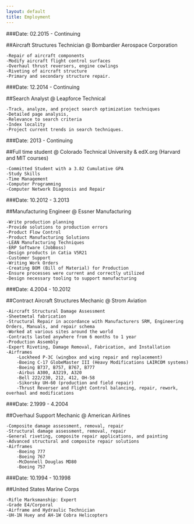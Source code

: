 ```yaml
---
layout: default
title: Employment
---
```


###Date: 02.2015 - Continuing

##Aircraft Structures Technician @ Bombardier Aerospace Corporation

    -Repair of aircraft components
    -Modify aircraft flight control surfaces
    -Overhaul thrust reversers, engine cowlings
    -Riveting of aircraft structure
    -Primary and secondary structure repair.

###Date: 12.2014 - Continuing

##Search Analyst @ Leapforce Technical

    -Track, analyze, and project search optimization techniques
    -Detailed page analysis, 
    -Relevance to search criteria
    -Index locality
    -Project current trends in search techniques.

###Date: 2013 - Continuing

##Full time student @ Colorado Technical University & edX.org (Harvard and MIT courses)

    -Committed Student with a 3.82 Cumulative GPA
    -Study Skills
    -Time Management
    -Computer Programming
    -Computer Network Diagnosis and Repair

###Date: 10.2012 - 3.2013

##Manufacturing Engineer @ Essner Manufacturing

    -Write production planning
    -Provide solutions to production errors
    -Product Flow Control
    -Product Manufacturing Solutions
    -LEAN Manufacturing Techniques
    -ERP Software (JobBoss)
    -Design products in Catia V5R21
    -Customer Support
    -Writing Work Orders
    -Creating BOM (Bill of Material) for Production
    -Ensure processes were current and correctly utilized
    -Design necessary tooling to support manufacturing

###Date: 4.2004 - 10.2012

##Contract Aircraft Structures Mechanic @ Strom Aviation

    -Aircraft Structural Damage Assessment
    -Sheetmetal fabrication
    -Structural Repair in accordance with Manufacturers SRM, Engineering Orders, Manuals, and repair schema
    -Worked at various sites around the world
    -Contracts lasted anywhere from 6 months to 1 year
    -Production Assembly
    -Expert Riveting, Damage Removal, Fabrication, and Installation
    -Airframes
        -Lockheed P-3C (wingbox and wing repair and replacement)
        -Boeing C-17 GlobeMaster III (Heavy Modifications LAIRCOM systems)
        -Boeing B737, B757, B767, B777
        -Airbus A300, A3219, A320
        -Bell 222/230, 212, 412, OH-58
        -Sikorsky UH-60 (production and field repair)
        -Thrust Reverser and Flight Control balancing, repair, rework, overhaul and modifications

###Date: 2.1999 - 4.2004

##Overhaul Support Mechanic @ American Airlines

    -Composite damage assessment, removal, repair
    -Structural damage assessment, removal, repair
    -General riveting, composite repair applications, and painting
    -Advanced structural and composite repair solutions
    -Airframes
        -Boeing 777
        -Boeing 767
        -McDonnell Douglas MD80
        -Boeing 757

###Date: 10.1994 - 10.1998

##United States Marine Corps

    -Rifle Marksmanship: Expert
    -Grade E4/Corporal
    -Airframe and Hydraulic Technician
    -UH-1N Huey and AH-1W Cobra Helicopters

